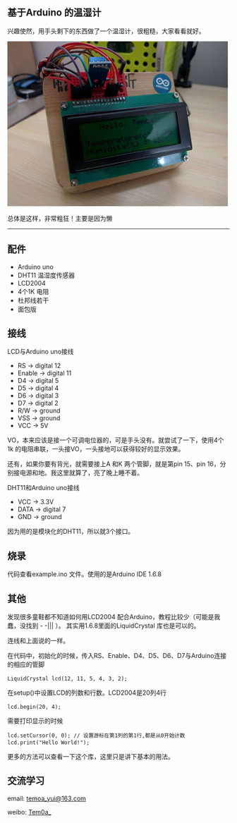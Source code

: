 ﻿## 基于Arduino 的温湿计
兴趣使然，用手头剩下的东西做了一个温湿计，很粗糙，大家看看就好。

![image](art/pic0.jpg "")<p>
总体是这样，非常粗狂！主要是因为懒
***
## 配件
* Arduino uno
* DHT11 温湿度传感器
* LCD2004
* 4个1K 电阻
* 杜邦线若干
* 面包版

## 接线
LCD与Arduino uno接线
* RS      ->    digital 12
* Enable  ->    digital 11
* D4      ->    digital 5
* D5      ->    digital 4
* D6      ->    digital 3
* D7      ->    digital 2
* R/W     ->    ground
* VSS     ->    ground
* VCC     ->    5V

VO，本来应该是接一个可调电位器的，可是手头没有。就尝试了一下，使用4个1k 的电阻串联，一头接VO，一头接地可以获得较好的显示效果。

还有，如果你要有背光，就需要接上A 和K 两个管脚，就是第pin 15、pin 16，分别接电源和地。我这里就算了，亮了晚上睡不着。

DHT11和Arduino uno接线
* VCC  -> 3.3V
* DATA -> digital 7
* GND  -> ground

因为用的是模块化的DHT11，所以就3个接口。

## 烧录
代码查看example.ino 文件。使用的是Arduino IDE 1.6.8

## 其他
发现很多童鞋都不知道如何用LCD2004 配合Arduino，教程比较少（可能是我蠢，没找到 - -||| ）。
其实用1.6.8里面的LiquidCrystal 库也是可以的。

连线和上面说的一样。

在代码中，初始化的时候，传入RS、Enable、D4、D5、D6、D7与Arduino连接的相应的管脚
```Arduino
LiquidCrystal lcd(12, 11, 5, 4, 3, 2);
```
在setup()中设置LCD的列数和行数。LCD2004是20列4行
```Arduino
lcd.begin(20, 4);
```
需要打印显示的时候
```Arduino
lcd.setCursor(0, 0); // 设置游标在第1列的第1行,都是从0开始计数
lcd.print("Hello World!");
```
更多的方法可以查看一下这个库，这里只是讲下基本的用法。

## 交流学习
email: temoa_yui@163.com<p>
weibo: [Tem0a_](http://weibo.com/lailaizuiaiyiyi/profile?rightmod=1&wvr=6&mod=personinfo)<p>
